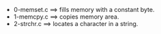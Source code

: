 - 0-memset.c ==>	fills memory with a constant byte.
- 1-memcpy.c ==>	copies memory area.
- 2-strchr.c ==>	 locates a character in a string.
